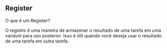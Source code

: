 ## Register

O que é um Register?

O registro é uma maneira de armazenar o resultado de uma tarefa em uma variável para uso posterior. Isso é útil quando você deseja usar o resultado de uma tarefa em outra tarefa.